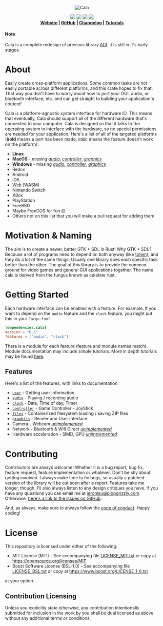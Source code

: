 <p align="center">
  <img alt="Cala" src="https://libcala.github.io/logo.svg">
</p>
<p align="center">
<a href="https://docs.rs/cala"><img src="https://docs.rs/cala/badge.svg"></a>
<a href="https://travis-ci.com/libcala/cala"><img src="https://api.travis-ci.com/libcala/cala.svg?branch=master"></a>
<a href="https://crates.io/crates/cala"><img src="https://img.shields.io/crates/v/cala.svg"></a>
<a href="https://discord.gg/nXwF59K"><img src="https://img.shields.io/badge/discord-Cala%20Project-green.svg"></a>
	  <br>
  <strong><a href="https://libcala.github.io">Website</a> | <a href="https://github.com/libcala/cala">GitHub</a> | <a href="https://libcala.github.io/changelog">Changelog</a> | <a href="https://libcala.github.io/tutorials">Tutorials</a> </strong>
</p>

<p>
<h4>Note</h4>
<p>Cala is a complete redesign of previous library <a href="https://crates.io/crates/adi">ADI</a>.  It is still in it's early stages.
</p>
</p>
<h1>About</h1>
<p>Easily create cross-platform applications.  Some common tasks are not easily portable across different platforms, and this crate hopes to fix that.  That way you don't have to worry about how to port your GUI, audio, or bluetooth interface, etc. and can get straight to building your application's content!
</p>
<p>Cala is a platform-agnostic system interface for hardware IO.  This means that eventually, Cala should support all of the different hardware that's connected to your computer.  Cala is designed so that it talks to the operating system to interface with the hardware, so no special permissions are needed for your application.  Here's a list of all of the targeted platforms (<b>bold</b> means a port has been made, <i>italic</i> means the feature doesn't work on the platform):
<ul>
<li><b>Linux</b></li>
<li><b>MacOS</b> - missing <a href="https://github.com/libcala/cala/issues/5"><i>audio</i></a>, <a href="https://github.com/libcala/cala/issues/7"><i>controller</i></a>, <a href="https://github.com/libcala/cala/issues/9"><i>graphics</i></a></li>
<li><b>Windows</b> - missing <a href="https://github.com/libcala/cala/issues/4"><i>audio</i></a>, <a href="https://github.com/libcala/cala/issues/6"><i>controller</i></a>, <a href="https://github.com/libcala/cala/issues/8"><i>graphics</i></a></li>
<li>Redox</li>
<li>Android</li>
<li>iOS</li>
<li>Web (WASM)</li>
<li>Nintendo Switch</li>
<li>XBox</li>
<li>PlayStation</li>
<li>FreeBSD</li>
<li>Maybe FreeDOS for fun 😉️</li>
<li>Others not on this list that you will make a pull request for adding them</li>
</ul>
</p>

<h1>Motivation & Naming</h1>
<p>
The aim is to create a newer, better GTK + SDL in Rust!  Why GTK + SDL?  Because a lot of programs need to depend on both anyway (like <a href="https://en.wikipedia.org/wiki/Totem_Video_Player">totem</a>), and they do a lot of the same things; Usually one library does each specific task better than the other.  The goal of this library is to provide the common ground for video games and general GUI applications together.  The name cala is derived from the fungus known as calafate rust.

<h1>Getting Started</h1>
<p>Each hardware interface can be enabled with a feature.  For example, If you
want to depend on the <code>audio</code> feature and the <code>clock</code>
feature, you might put this in your <code>Cargo.toml</code>:</p>

```toml
[dependencies.cala]
version = "0.5"
features = ["audio", "clock"]
```

<p>
There is a module for each feature (feature and module names match).  Module documentation may include simple tutorials.  More in depth tutorials may be
found <a href="https://libcala.github.io/tutorials">here</a>.
</p>

<h2>Features</h2>
<p>Here's a list of the features, with links to documentation.</p>

<ul>
<li><a href="https://docs.rs/cala/0.5.0/cala/user/index.html"><code>user</code></a> - Getting user information</li>
<li><a href="https://docs.rs/cala/0.5.0/cala/audio/index.html"><code>audio</code></a> - Playing / recording audio</li>
<li><a href="https://docs.rs/cala/0.5.0/cala/clock/index.html"><code>clock</code></a> - Date, Time of day, Timer</li>
<li><a href="https://docs.rs/cala/0.5.0/cala/controller/index.html"><code>controller</code></a> - Game Controller - JoyStick</li>
<li><a href="https://docs.rs/cala/0.5.0/cala/files/index.html"><code>files</code></a> - Containerized filesystem loading / saving ZIP files</li>
<li><a href="https://docs.rs/cala/0.5.0/cala/graphics/index.html"><code>graphics</code></a> - Render and User Interface</li>
<li>Camera - Webcam <a href="https://github.com/libcala/cala/issues/1"><i>unimplemented</i></a></li>
<li>Network - Bluetooth & Wifi Direct <a href="https://github.com/libcala/cala/issues/10"><i>unimplemented</i></a></li>
<li>Hardware acceleration - SIMD, GPU <a href="https://github.com/libcala/cala/issues/11"><i>unimplemented</i></a></li>
</ul>

<h1>Contributing</h1>
<p>
Contributors are always welcome!  Whether it is a bug report, bug fix, feature request, feature implementation or whatever.  Don't be shy about getting involved.  I always make time to fix bugs, so usually a patched version of the library will be out soon after a report.  Features take me longer, though.  I'll also always listen to any design critiques you have.  If you have any questions you can email me at <a href="mailto:jeronlau@plopgrizzly.com">jeronlau@plopgrizzly.com</a>.  Otherwise, <a href="https://github.com/libcala/cala/issues">here's a link to the issues on GitHub</a>.
</p>
<p>
And, as always, make sure to always follow the <a href="https://github.com/libcala/cala/blob/master/CODEOFCONDUCT.md">code of conduct</a>.  Happy coding!
</p>

<h1>License</h1>
<p>
This repository is licensed under either of the following:
</p>
<ul>
<li>MIT License (MIT) - See accompanying file <a href="https://github.com/libcala/cala/blob/master/LICENSE_MIT.txt">LICENSE_MIT.txt</a> or copy at <a href="https://opensource.org/licenses/MIT">https://opensource.org/licenses/MIT</a></li>
<li>Boost Software License (BSL-1.0) - See accompanying file <a href="https://github.com/libcala/cala/blob/master/LICENSE_BSL.txt">LICENSE_BSL.txt</a> or copy at <a href="https://www.boost.org/LICENSE_1_0.txt">https://www.boost.org/LICENSE_1_0.txt</a></li>
</ul>
<p>
at your option.
</p>

<h2>Contribution Licensing</h2>
<p>
Unless you explicitly state otherwise, any contribution intentionally submitted for inclusion in the work by you shall be dual licensed as above without any additional terms or conditions.
</p>
